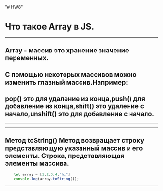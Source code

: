 "# HW8" 
# Что такое Array в JS.

---
## **Array - массив** это хранение значение переменных.
## С помощью некоторых массивов можно изменить главный массив.Например:
## **pop()** это для удаление из конца,**push()** для добавление из конца,**shift()** это удаление с начало,**unshift()** это для добавление с начало.

---

---

## Метод **toString()** Метод возвращает строку представляющую указанный массив и его элементы. Строка, представляющая элементы массива.
```js
    let array = [1,2,3,4,"hi"]
    console.log(array.toString());
```
---
